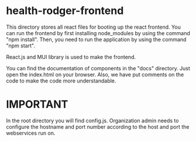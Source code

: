 # health-rodger-frontend
This directory stores all react files for booting up the react frontend. You can run the frontend by first installing node_modules by using the command "npm install". Then, you need to run the application by using the command "npm start".

React.js and MUI library is used to make the frontend.

You can find the documentation of components in the "docs" directory. Just open the index.html on your browser. Also, we have put comments on the code to make the code more understandable.

# IMPORTANT
In the root directory you will find config.js. Organization admin needs to configure the hostname and port number according to the host and port the webservices run on.
